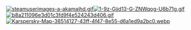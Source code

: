 
[![steamuserimages-a-akamaihd.gif](https://i.postimg.cc/4xPX87cy/steamuserimages-a-akamaihd.gif)](https://postimg.cc/87F8cCtg)[![1-9z-Gjjd13-G-ZNWqog-U6b71g.gif](https://i.postimg.cc/j5dwgYC0/1-9z-Gjjd13-G-ZNWqog-U6b71g.gif)](https://postimg.cc/qtSvqY8j)
[![b8a211096e3d01c3fd9f4e524243d406.gif](https://i.postimg.cc/L5w1ggxx/b8a211096e3d01c3fd9f4e524243d406.gif)](https://postimg.cc/SYLswRF9)
[![Karspersky-Map-38514127-43ff-4f47-8e55-d6a1ed9a2bc0.webp](https://i.postimg.cc/bYxcCfxB/Karspersky-Map-38514127-43ff-4f47-8e55-d6a1ed9a2bc0.webp)](https://postimg.cc/xq1487Fv)







